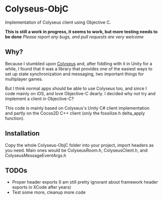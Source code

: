 # Colyseus-ObjC
Implementation of Colyseus client using Objective C.


**This is still a work in progress, it seems to work, but more testing needs to be done**
*Please report any bugs, and pull requests are very welcome*


## Why?

Because I stumbled upon [Colyseus](http://colyseus.io) and, after fiddling with it in Unity for a while, I found that it was a library that provides one of the easiest ways to set up state synchronization and messaging, two important things for multiplayer games.

But I think normal apps should be able to use Colyseus too, and since I code mainly on iOS, and love Objective-C dearly. I decided why not try and implement a client in Objective-C?

This code is mainly based on Colyseus's Unity C# client implementation and partly on the Cocos2D C++ client (only the fossilize.h delta_apply function).


## Installation
Copy the whole Colyseus-ObjC folder into your project, import headers as you need. Main ones would be ColyseusRoom.h, ColyseusClient.h, and ColyseusMessageEventArgs.h




## TODOs
* Proper header exports (I am still pretty ignorant about framework header exports in XCode after years)
* Test some more, cleanup more code
